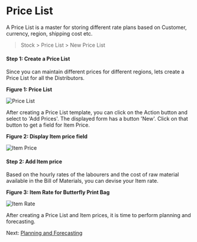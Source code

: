 # Price List

<p class="lead">A Price List is a master for storing different rate plans based on Customer, currency, region, shipping cost etc. </p>

> Stock > Price List > New Price List

#### Step 1: Create a Price List 

Since you can maintain different prices for different regions, lets create a Price List for all the Distributors.

__Figure 1: Price List__

![Price List](/assets/frappe_io/images/erpnext/m-t-s-distributor-pricelist.png)

After creating a Price List template, you can click on the Action button and select to 'Add Prices'. The displayed form has a button 'New'. Click on that button to get a field for Item Price.

__Figure 2: Display Item price field__

![Item Price](/assets/frappe_io/images/erpnext/m-t-o-item-rate.png)

#### Step 2: Add Item price

Based on the hourly rates of the labourers and the cost of raw material available in the Bill of Materials, you can devise your Item rate.

__Figure 3: Item Rate for Butterfly Print Bag__

![Item Rate](/assets/frappe_io/images/erpnext/m-t-s-distributor-item-price.png)

After creating a Price List and Item prices, it is time to perform planning and forecasting.



Next: [Planning and Forecasting](/apps/erpnext/guide-books/make-to-stock/planning-and-forecasting)
